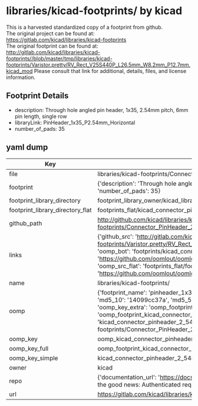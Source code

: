 # libraries/kicad-footprints/ by kicad  
This is a harvested standardized copy of a footprint from github.  
The original project can be found at:  
https://gitlab.com/kicad/libraries/kicad-footprints  
The original footprint can be found at:
http://gitlab.com/kicad/libraries/kicad-footprints//blob/master/tmp/libraries/kicad-footprints/Varistor.pretty/RV_Rect_V25S440P_L26.5mm_W8.2mm_P12.7mm.kicad_mod
Please consult that link for additional, details, files, and license information.  
## Footprint Details
* description: Through hole angled pin header, 1x35, 2.54mm pitch, 6mm pin length, single row  
* libraryLink: PinHeader_1x35_P2.54mm_Horizontal  
* number_of_pads: 35  
## yaml dump  
| Key | Value |  
| --- | --- |  
| file | libraries/kicad-footprints/Connector_PinHeader_2.54mm.pretty/PinHeader_1x35_P2.54mm_Horizontal.kicad_mod |  
| footprint | {'description': 'Through hole angled pin header, 1x35, 2.54mm pitch, 6mm pin length, single row', 'libraryLink': 'PinHeader_1x35_P2.54mm_Horizontal', 'number_of_pads': 35} |  
| footprint_library_directory | footprint_library_owner/kicad_libraries/kicad-footprints/ |  
| footprint_library_directory_flat | footprints_flat/kicad_connector_pinheader_2_54mm_pinheader_1x35_p2_54mm_horizontal/working |  
| github_path | http://github.com/kicad/libraries/kicad-footprints//blob/master/tmp/libraries/kicad-footprints/Connector_PinHeader_2.54mm.pretty/PinHeader_1x35_P2.54mm_Horizontal.kicad_mod |  
| links | {'github_src': 'http://gitlab.com/kicad/libraries/kicad-footprints//blob/master/tmp/libraries/kicad-footprints/Varistor.pretty/RV_Rect_V25S440P_L26.5mm_W8.2mm_P12.7mm.kicad_mod', 'github_src_repo': 'https://gitlab.com/kicad/libraries/kicad-footprints', 'oomp_bot': 'footprints/kicad_connector_pinheader_2_54mm_pinheader_1x35_p2_54mm_horizontal/working', 'oomp_bot_github': 'https://github.com/oomlout/oomlout_oomp_footprint_bot/tree/main/footprints/kicad_connector_pinheader_2_54mm_pinheader_1x35_p2_54mm_horizontal/working', 'oomp_src_flat': 'footprints_flat/footprints_flat/kicad_connector_pinheader_2_54mm_pinheader_1x35_p2_54mm_horizontal/working', 'oomp_src_flat_github': 'https://github.com/oomlout/oomlout_oomp_footprint_src/tree/main/footprints_flat/kicad_connector_pinheader_2_54mm_pinheader_1x35_p2_54mm_horizontal/working'} |  
| name | libraries/kicad-footprints/ |  
| oomp | {'footprint_name': 'pinheader_1x35_p2_54mm_horizontal', 'library_name': 'connector_pinheader_2_54mm', 'md5': '14099cc37a262484d88d87ba0bb0c966', 'md5_10': '14099cc37a', 'md5_5': '14099', 'md5_6': '14099c', 'oomp_key': 'oomp_kicad_connector_pinheader_2_54mm_pinheader_1x35_p2_54mm_horizontal', 'oomp_key_extra': 'oomp_footprint_kicad_connector_pinheader_2_54mm_pinheader_1x35_p2_54mm_horizontal', 'oomp_key_full': 'oomp_footprint_kicad_connector_pinheader_2_54mm_pinheader_1x35_p2_54mm_horizontal_14099c', 'oomp_key_simple': 'kicad_connector_pinheader_2_54mm_pinheader_1x35_p2_54mm_horizontal', 'original_filename': 'libraries/kicad-footprints/Connector_PinHeader_2.54mm.pretty/PinHeader_1x35_P2.54mm_Horizontal.kicad_mod', 'owner_name': 'kicad'} |  
| oomp_key | oomp_kicad_connector_pinheader_2_54mm_pinheader_1x35_p2_54mm_horizontal |  
| oomp_key_full | oomp_footprint_kicad_connector_pinheader_2_54mm_pinheader_1x35_p2_54mm_horizontal |  
| oomp_key_simple | kicad_connector_pinheader_2_54mm_pinheader_1x35_p2_54mm_horizontal |  
| owner | kicad |  
| repo | {'documentation_url': 'https://docs.github.com/rest/overview/resources-in-the-rest-api#rate-limiting', 'message': "API rate limit exceeded for 84.66.173.59. (But here's the good news: Authenticated requests get a higher rate limit. Check out the documentation for more details.)"} |  
| url | https://gitlab.com/kicad/libraries/kicad-footprints |  

